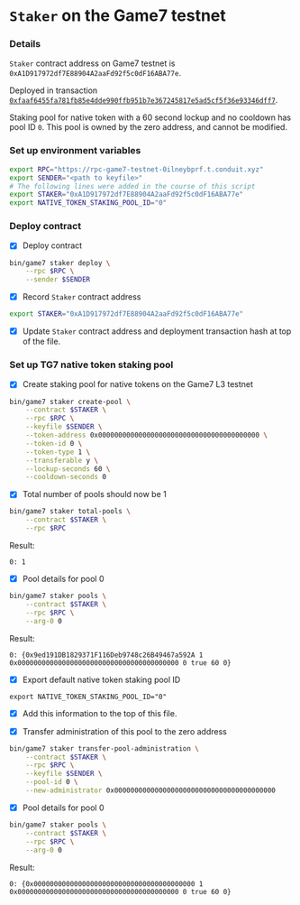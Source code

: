 # `Staker` on the Game7 testnet

### Details

`Staker` contract address on Game7 testnet is `0xA1D917972df7E88904A2aaFd92f5c0dF16ABA77e`.

Deployed in transaction [`0xfaaf6455fa781fb85e4dde990ffb951b7e367245817e5ad5cf5f36e93346dff7`](https://explorer-game7-testnet-0ilneybprf.t.conduit.xyz/tx/0xfaaf6455fa781fb85e4dde990ffb951b7e367245817e5ad5cf5f36e93346dff7).

Staking pool for native token with a 60 second lockup and no cooldown has pool ID `0`. This pool is owned by the
zero address, and cannot be modified.

### Set up environment variables

```bash
export RPC="https://rpc-game7-testnet-0ilneybprf.t.conduit.xyz"
export SENDER="<path to keyfile>"
# The following lines were added in the course of this script
export STAKER="0xA1D917972df7E88904A2aaFd92f5c0dF16ABA77e"
export NATIVE_TOKEN_STAKING_POOL_ID="0"
```

### Deploy contract

- [x] Deploy contract

```bash
bin/game7 staker deploy \
    --rpc $RPC \
    --sender $SENDER
```

- [x] Record `Staker` contract address

```bash
export STAKER="0xA1D917972df7E88904A2aaFd92f5c0dF16ABA77e"
```

- [x] Update `Staker` contract address and deployment transaction hash at top of the file.

### Set up TG7 native token staking pool

- [x] Create staking pool for native tokens on the Game7 L3 testnet

```bash
bin/game7 staker create-pool \
    --contract $STAKER \
    --rpc $RPC \
    --keyfile $SENDER \
    --token-address 0x0000000000000000000000000000000000000000 \
    --token-id 0 \
    --token-type 1 \
    --transferable y \
    --lockup-seconds 60 \
    --cooldown-seconds 0
```

- [x] Total number of pools should now be 1

```bash
bin/game7 staker total-pools \
    --contract $STAKER \
    --rpc $RPC
```

Result:

```
0: 1
```

- [x] Pool details for pool 0

```bash
bin/game7 staker pools \
    --contract $STAKER \
    --rpc $RPC \
    --arg-0 0
```

Result:

```
0: {0x9ed191DB1829371F116Deb9748c26B49467a592A 1 0x0000000000000000000000000000000000000000 0 true 60 0}
```

- [x] Export default native token staking pool ID

```
export NATIVE_TOKEN_STAKING_POOL_ID="0"
```

- [x] Add this information to the top of this file.

- [x] Transfer administration of this pool to the zero address

```bash
bin/game7 staker transfer-pool-administration \
    --contract $STAKER \
    --rpc $RPC \
    --keyfile $SENDER \
    --pool-id 0 \
    --new-administrator 0x0000000000000000000000000000000000000000
```

- [x] Pool details for pool 0

```bash
bin/game7 staker pools \
    --contract $STAKER \
    --rpc $RPC \
    --arg-0 0
```

Result:

```
0: {0x0000000000000000000000000000000000000000 1 0x0000000000000000000000000000000000000000 0 true 60 0}
```
